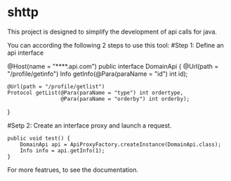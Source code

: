 # shttp
This project is designed to simplify the development of api calls for java. 

You can according the following 2 steps to use this tool:
#Step 1: Define an api interface

@Host(name = "****.api.com")
public interface DomainApi {
    @Url(path = "/profile/getinfo")
    Info getInfo(@Para(paraName = "id") int id);

    @Url(path = "/profile/getlist")
    Protocol getList(@Para(paraName = "type") int ordertype,
                     @Para(paraName = "orderby") int orderby);
}

#Setp 2: Create an interface proxy and launch a request.

    public void test() {
        DomainApi api = ApiProxyFactory.createInstance(DomainApi.class);
        Info info = api.getInfo(1);
    }

For more featrues, to see the documentation.
